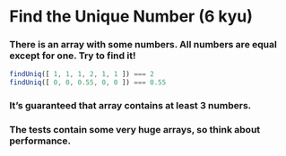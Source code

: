 # Find the Unique Number (6 kyu)

### There is an array with some numbers. All numbers are equal except for one. Try to find it!
```javascript
findUniq([ 1, 1, 1, 2, 1, 1 ]) === 2
findUniq([ 0, 0, 0.55, 0, 0 ]) === 0.55
```
### It’s guaranteed that array contains at least 3 numbers.

### The tests contain some very huge arrays, so think about performance.